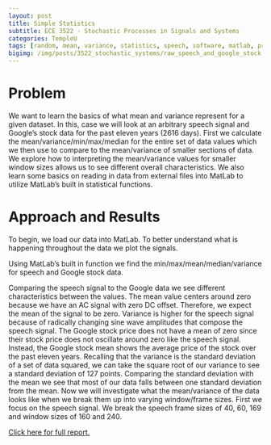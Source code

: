 ```yaml
---
layout: post
title: Simple Statistics
subtitle: ECE 3522 - Stochastic Processes in Signals and Systems
categories: TempleU
tags: [random, mean, variance, statistics, speech, software, matlab, programming]
bigimg: /img/posts/3522_stochastic_systems/raw_speech_and_google_stock.png
---
```


# Problem
We want to learn the basics of what mean and variance represent for a given
dataset. In this, case we will look at an arbitrary speech signal and
Google’s stock data for the past eleven years (2616 days). First we
calculate the mean/variance/min/max/median for the entire set of data values
which we then use to compare to the mean/variance of smaller sections of
data. We explore how to interpreting the mean/variance values for smaller
window sizes allows us to see different overall characteristics. We also
learn some basics on reading in data from external files into MatLab to
utilize MatLab’s built in statistical functions.

# Approach and Results
To begin, we load our data into MatLab. To better understand what is
happening throughout the data we plot the signals.

Using MatLab’s built in function we find the min/max/mean/median/variance
for speech and Google stock data.

Comparing the speech signal to the Google data we see different
characteristics between the values. The mean value centers around zero
because we have an AC signal with zero DC offset. Therefore, we expect the 
mean of the signal to be zero. Variance is higher for the speech signal
because of radically changing sine wave amplitudes that compose the speech
signal. The Google stock price does not have a mean of zero since their
stock price does not oscillate around zero like the speech signal. Instead,
the Google stock mean shows the average price of the stock over the past
eleven years. Recalling that the variance is the standard deviation of a
set of data squared, we can take the square root of our variance to see a
standard deviation of 127 points. Comparing the standard deviation with the
mean we see that most of our data falls between one standard deviation
from the mean. Now we will investigate what the mean/variance of the data
looks like when we break them up into varying window/frame sizes. First we 
focus on the speech signal. We break the speech frame sizes of 40, 60,
169 and window sizes of 160 and 240.

[Click here for full report.](
http://files.tdevin.com/blog/20150120_trejo_devin_ca1.pdf)
